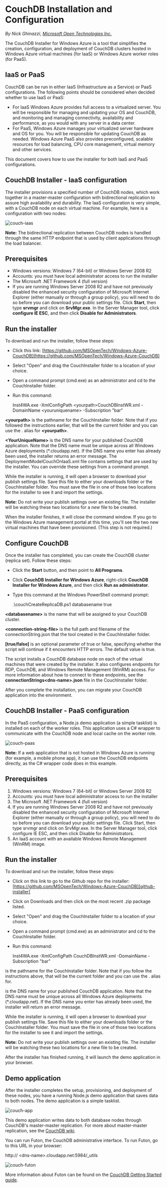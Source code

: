 # CouchDB Installation and Configuration

*By Nick Ghinazzi, [Microsoft Open Technologies Inc.][ms-open-tech]*

The CouchDB Installer for Windows Azure is a tool that
 simplifies the creation, configuration, and deployment of CouchDB
 clusters hosted in Windows Azure virtual machines (for IaaS) or
 Windows Azure worker roles (for PaaS).

    
## IaaS or PaaS
CouchDB can be run in either IaaS (Infrastructure as a Service) or PaaS configurations. The following points should be considered when decided whether to use IaaS or PaaS:

* For IaaS Windows Azure provides full access to a virtualized server.  You will be responsible for managing and updating your OS and CouchDB, and monitoring and managing connectivity, availability  and performance, as you would with any server in a data center.
* For PaaS, Windows Azure manages your virtualized server hardware and OS for you.  You will be responsible for updating CouchDB as needed.  Windows Azure PaaS also provides preconfigured, scalable resources for load balancing, CPU core management, virtual memory and other services.

This document covers how to use the installer for both IaaS and PaaS configurations.


## CouchDB Installer - IaaS configuration

The installer provisions a specified number of CouchDB nodes,
 which work together in a master-master configuration with
 bidirectional replication to assure high availability and
 durability. The IaaS configuration is very simple, with a CouchDB
 node on each virtual machine. For example, here is a configuration
 with two nodes:

![couch-iaas][1]

**Note:** The bidirectional replication between
 CouchDB nodes is handled through the same HTTP endpoint that is
 used by client applications through the load balancer.

## Prerequisites

*   Windows versions: Windows 7 (64-bit) or Windows Server 2008
 R2
*   Accounts: you must have local administrator access to run the
 installer
*   The Microsoft .NET Framework 4 (full version)
*   If you are running Windows Server 2008 R2 and have not
 previously disabled the enhanced security configuration of
 Microsoft Internet Explorer (either manually or through a group
 policy), you will need to do so before you can download your public
 settings file. Click **Start**, then type
 **srvmgr** and click on **SrvMgr.exe**.
 In the Server Manager tool, click **configure IE
 ESC**, and then click **Disable for
 Administrators**.

## Run the installer

To download and run the installer, follow these steps:

*   Click this link: [https://github.com/MSOpenTech/Windows-Azure-CouchDB](https://github.com/MSOpenTech/Windows-Azure-CouchDB)
*   Select "Open" and drag the CouchInstaller folder to a location of your choice.
*   Open a command prompt (cmd.exe) as an administrator and cd to the CouchInstaller folder.
*   Run this command:

	Inst4WA.exe -XmlConfigPath &lt;yourpath&gt;CouchDBInstWR.xml -DomainName &lt;youruniquename&gt; -Subscription "bar"

**&lt;yourpath&gt;** is the pathname for the CouchInstaller folder. Note that if you followed the instructions earlier, that will be the current folder and you can use the . alias for **&lt;yourpath&gt;**.

**&lt;YourUniqueName&gt;** is the DNS name for your published CouchDB application. Note that the DNS name must be unique across all Windows Azure deployments (*.cloudapp.net). If the DNS name you enter has already been used, the installer returns an error message.
The DeploymentModelCouchOnIaaS.xml file contains settings that
 are used by the installer. You can override these settings from a
 command prompt. 

While the installer is running, it will open a browser to
 download your publish settings file. Save this file to either your
 downloads folder or the CouchInstaller folder. You must save the
 file in one of those two locations for the installer to see it and
 import the settings.

**Note:** Do not write your publish settings over an
 existing file. The installer will be watching these two locations
 for a *new* file to be created.

When the installer finishes, it will close the command window.
 If you go to the Windows Azure management portal at this time,
 you'll see the two new virtual machines that have been provisioned.
 (This step is not required.)

## Configure CouchDB

Once the installer has completed, you can create the CouchDB
 cluster (replica set). Follow these steps:

*   Click the **Start** button, and then point to **All Programs**.
*   Click **CouchDB Installer for Windows Azure**, right-click **CouchDB Installer for Windows Azure**, and then click **Run as administrator**.
*   Type this command at the Windows PowerShell command prompt:

	.\couchCreateReplicaDB.ps1 databasename true

**&lt;databasename&gt;** is the name that will be assigned to your CouchDB cluster.

**&lt;connection-string-file&gt;** is the full path and filename of the connectionString.json that the tool created in the CouchInstaller folder.

**[true/false]** is an optional parameter of true
 or false, specifying whether the script will continue if it
 encounters HTTP errors. The default value is true.

The script installs a CouchDB database node on each of the
 virtual machines that were created by the installer. It also
 configures endpoints for RDP, CouchDB, and Windows Remote
 Management (WinRM) access. For more information about how to
 connect to these endpoints, see the
 **connectionStrings&lt;dns-name&gt;.json** file in the
 CouchInstaller folder.

After you complete the installation, you can migrate your
 CouchDB application into the environment.

## CouchDB Installer - PaaS configuration

In the PaaS configuration, a Node.js demo application (a simple
 tasklist) is installed on each of the worker roles. This
 application uses a C# wrapper to communicate with the CouchDB node
 and local cache on the worker role.

![couch-paas][2]

**Note:** If a web application that is not hosted
 in Windows Azure is running (for example, a mobile phone app), it
 can use the CouchDB endpoints directly, as the C# wrapper code does
 in this example.

## Prerequisites

1.  Windows versions: Windows 7 (64-bit) or Windows Server 2008
 R2
2.  Accounts: you must have local administrator access to run the
 installer
3.  The Microsoft .NET Framework 4 (full version)
4.  If you are running Windows Server 2008 R2 and have not
 previously disabled the enhanced security configuration of
 Microsoft Internet Explorer (either manually or through a group
 policy), you will need to do so before you can download your public
 settings file. Click Start, then type srvmgr and click on
 SrvMgr.exe. In the Server Manager tool, click configure IE ESC, and
 then click Disable for Administrators.
5.  An IaaS account with an available Windows Remote Management
 (WinRM) image.

## Run the installer

To download and run the installer, follow these steps:

*   Click on this link to go to the Github repo for the
 installer: [https://github.com/MSOpenTech/Windows-Azure-CouchDB][github-installer]
*   Click on Downloads and then click on the most recent .zip
 package listed.
*   Select "Open" and drag the CouchInstaller folder to a location
 of your choice.
*   Open a command prompt (cmd.exe) as an administrator and cd to
 the CouchInstaller folder.
*   Run this command:

	Inst4WA.exe -XmlConfigPath CouchDBInstWR.xml -DomainName
  -Subscription "bar"

 is the pathname for the CouchInstaller folder.
 Note that if you follow the instructions above, that will be the
 current folder and you can use the . alias for.

 is the DNS name for your published
 CouchDB application. Note that the DNS name must be unique across
 all Windows Azure deployments (*.cloudapp.net). If the DNS name you
 enter has already been used, the installer will return an error
 message.

While the installer is running, it will open a browser to
 download your publish settings file. Save this file to either your
 downloads folder or the CouchInstaller folder. You must save the
 file in one of those two locations for the installer to see it and
 import the settings.

**Note:** Do not write your publish settings over
 an existing file. The installer will be watching these two
 locations for a new file to be created.

After the installer has finished running, it will launch the
 demo application in your browser.

## Demo application

After the installer completes the setup, provisioning, and
 deployment of these nodes, you have a running Node.js demo
 application that saves data to both nodes. The demo application is
 a simple tasklist.

![couch-app][3]

This demo application writes data to both database nodes through
 CouchDB's master-master replication. For more about master-master
 replication, see the [CouchDB
 wiki][4].

You can run Futon, the CouchDB administrative interface. To run
 Futon, go to this URL in your browser:


 http://	&lt;dns-name&gt;.cloudapp.net:5984/_utils

![couch-futon][5]

More information about Futon can be found on the [CouchDB
 Getting Started guide][6].

 [1]: ../Media/couch-iaas_500x295.jpg
 [2]: ../Media/couch-paas_499x395.jpg
 [3]: ../Media/couch-app_500x428.jpg
 [4]: http://wiki.apache.org/couchdb/How_to_replicate_a_database
 [5]: ../Media/couch-futon_500x324.jpg
 [6]: http://guide.couchdb.org/draft/tour.html#futon  
 [github-installer]: https://github.com/MSOpenTech/Windows-Azure-CouchDB
 [ms-open-tech]: http://msopentech.com
